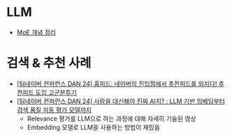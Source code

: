 # LLM
- [MoE 개념 정리](https://velog.io/@tri2601/MoE-Mixture-of-Experts)

# 검색 & 추천 사례
- [[팀네이버 컨퍼런스 DAN 24] 홈피드: 네이버의 진입점에서 추천피드를 외치다! 추천피드 도입 고군분투기](https://acoustic-basin-638.notion.site/DAN-24-1df6194f04ca802ab019ffda13548ef0?pvs=4)
- [[팀네이버 컨퍼런스 DAN 24] 사람을 대신해야 진짜 AI지? : LLM 기반 임베딩부터 검색 품질 자동 평가 모델까지](https://acoustic-basin-638.notion.site/DAN-24-AI-LLM-1e36194f04ca803aa477fe52e1fdd041?pvs=4)
  - Relevance 평가를 LLM으로 하는 과정에 대해 자세히 기술된 영상
  - Embedding 모델로 LLM을 사용하는 방법이 재밌음

